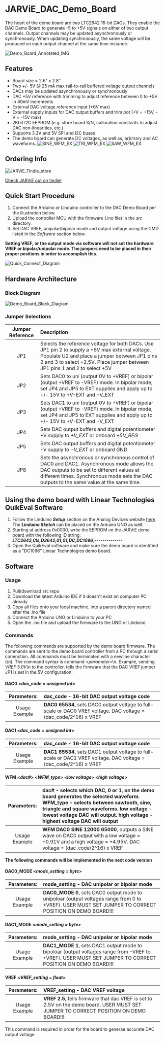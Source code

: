 # JARViE_DAC_Demo_Board
 The heart of the demo board are two LTC2642 16-bit DACs. They enable the DAC Demo Board to generate -5 to +5V signals on either of two output channels. Output channels may be updated asynchronously or synchronously. When updating synchronously, the same voltage will be produced on each output channel at the same time instance.
 
![Demo_Board_Annotated_IMG](https://github.com/DudeYarvie/JARVIE_16-Bit_DAC_Demo_Board/blob/master/Reference%20Docs/JARViE_DAC_DEMO_Board_Annotate.png)

## Features
* Board size = 2.6" x 2.8"
* Two +/- 5V @ 25 mA max rail-to-rail buffered voltage output channels
* DACs may be updated asynchronously or synchronously
* DAC +5V reference with trimming to adjust reference between 0 to +5V in 40mV increments   
* External DAC voltage reference input (+6V max)
* External supply inputs for DAC output buffers and trim pot (+V = +15V, -V = -15V max)   
* 2Kbit I2C EEPROM (e.g. store board S/N, calibration constants to adjust DAC non-linearities, etc.)
* Supports 3.3V and 5V SPI and I2C buses
* The demo board can generate DC voltages, as well as, arbitrary and AC waveforms.
![SINE_WFM_EX](https://raw.githubusercontent.com/DudeYarvie/JARVIE_16-Bit_DAC_Demo_Board/master/Reference%20Docs/pics/SINE_wave.png)
![TRI_WFM_EX](https://raw.githubusercontent.com/DudeYarvie/JARVIE_16-Bit_DAC_Demo_Board/master/Reference%20Docs/pics/TRI_wave.png)
![SAW_WFM_EX](https://raw.githubusercontent.com/DudeYarvie/JARVIE_16-Bit_DAC_Demo_Board/master/Reference%20Docs/pics/SAW_wave.png)

## Ordering Info
![JARViE_Tindie_store](https://d2ss6ovg47m0r5.cloudfront.net/images/tindie-logo@2x.png)

[Check JARViE out on tindie!](https://www.tindie.com/stores/jarvie/)

##  Quick Start Procedure
1. Connect the Arduino or Linduino controller to the DAC Demo Board per the illustration below.
2. Upload the controller MCU with the firmware (.ino file) in the *src* directory.
3. Set DAC VREF, unipolar/bipolar mode and output voltage using the CMD listed in the *Software* section below.

**Setting VREF, or the output mode via software will not set the hardware VREF or bipolar/unipolar mode. The jumpers need to be placed in their proper positions in order to accomplish this.**

![Quick_Connect_Diagram](https://github.com/DudeYarvie/JARVIE_16-Bit_DAC_Demo_Board/blob/master/Reference%20Docs/JARViE_DAC_DEMO_Quick_Connect_Diagram.png)

## Hardware Architecture 
### Block Diagram
![Demo_Board_Block_Diagram](https://github.com/DudeYarvie/JARVIE_16-Bit_DAC_Demo_Board/blob/master/Reference%20Docs/JARViE_DAC_DEMO_Block_Diagram.png)
### Jumper Selections
| Jumper Reference| Description |
|:---:|:---|
| JP1 | Selects the reference voltage for both DACs.  Use JP1 pin 2 to supply a +6V max external voltage.  Populate U2 and place a jumper between JP1 pins 2 and 3 to select +2.5V.  Place jumper between JP1 pins 1 and 2 to select +5V |
| JP2 |  Sets DAC0 to uni (output 0V to +VREF) or bipolar (output +VREF to -VREF) mode.  In bipolar mode, set JP4 and JP5 to EXT supplies and apply up to +/- 15V to +V-EXT and -V_EXT  |
| JP3 | Sets DAC1 to uni (output 0V to +VREF) or bipolar (output +VREF to -VREF) mode.  In bipolar mode, set JP4 and JP5 to EXT supplies and apply up to +/- 15V to +V-EXT and -V_EXT |
| JP4 | Sets DAC output buffers and digital potentiometer +V supply to *+V_EXT* or onboard *+5V_REG* |
| JP5 | Sets DAC output buffers and digital potentiometer -V supply to *-V_EXT* or onboard GND |
| JP8 | Sets the asynchronous or synchronous control of DAC0 and DAC1.  Asynchronous mode allows the DAC outputs to be set to different values at different times.  Synchronous mode sets the DAC outputs to the same value at the same time. |

## Using the demo board with Linear Technologies QuikEval Software
1. Follow the Linduino ***Setup*** section on the Analog Devices website [here](https://www.analog.com/en/design-center/evaluation-hardware-and-software/evaluation-development-platforms/linduino.html).  The ***Linduino Sketch*** can be placed on the Arduino UNO as well.
2. Starting at address 0x0000, write the EEPROM on the JARViE demo board with the following ID string: ***LTC2642,Cls,D2642,01,01,DC,DC1096,--------------***
3. Open the QuikEval software and make sure the demo board is identified as a "DC1096" Linear Technologies demo board.

## Software 
### Usage
1. Pull/download src repo  
2. Download the latest Arduino IDE if it doesn't exist on computer PC already
3. Copy all files onto your local machine. into a parent directory named after the .ino file
4. Connect the Arduino UNO or Linduino to your PC
5. Open the .ino file and upload the firmware to the UNO or Linduino 

### Commands
The following commands are supported by the demo board firmware.  The commands are sent to the demo board controller from a PC through a serial conenction.  All commands must be terminated with a newline character (\n).  The command syntax is command <*parameter*>\n. Example, sending *VREF 5.0V\n* to the controller, tells the firmware that the DAC VREF jumper JP1 is set in the 5V configuration.

#### **DAC0** <*dac_code = unsigned int*> 

|Parameters: |**dac_code** - 16-bit DAC output voltage code|
|:---:|:---|
|Usage Example| **DAC0 65534**, sets DAC0 output voltage to full-scale or DAC0 VREF voltage. DAC voltage = (dac_code/2^16) x VREF|

#### **DAC1** <*dac_code = unsigned int*> 

|Parameters: |**dac_code** - 16-bit DAC output voltage code|
|:---:|:---|
|Usage Example| **DAC1 65534**, sets DAC1 output voltage to full-scale or DAC1 VREF voltage. DAC voltage = (dac_code/2^16) x VREF|

#### **WFM** <*dac#*> <*WFM_type*> <*low voltage*> <*high voltage*> 

|Parameters: |**dac#** - selects which DAC, 0 or 1, on the demo board generates the selected waveform. **WFM_type** - selects between sawtooth, sine, triangle and square waveforms. **low voltage** - lowest voltage DAC will output. **high voltage** - highest voltage DAC will output|
|:---:|:---|
|Usage Example| **WFM DAC0 SINE 12000 65000**, outputs a SINE wave on DAC0 output with a low voltage = +0.91V and a high voltage = +4.95V. DAC voltage = (dac_code/2^16) x VREF|


**The following commands will be implemented in the next code version**
#### **DAC0_MODE** <*mode_setting = byte*> 

|Parameters: |**mode_setting** - DAC unipolar or bipolar mode|
|:---:|:---|
|Usage Example| **DAC0_MODE 0**, sets DAC0 output mode to unipoloar (output voltages range from 0 to +VREF). USER MUST SET JUMPER TO CORRECT POSITION ON DEMO BOARD!!!|

#### **DAC1_MODE** <*mode_setting = byte*> 

|Parameters: |**mode_setting** - DAC unipolar or bipolar mode|
|:---:|:---|
|Usage Example| **DAC1_MODE 1**, sets DAC1 output mode to bipoloar (output voltages range from -VREF to +VREF). USER MUST SET JUMPER TO CORRECT POSITION ON DEMO BOARD!!!|

#### **VREF** <*VREF_setting = float*> 

|Parameters: |**VREF_setting** - DAC VREF voltage|
|:---:|:---|
|Usage Example| **VREF 2.5**, tells firmware that dac VREF is set to 2.5V on the demo board. USER MUST SET JUMPER TO CORRECT POSITION ON DEMO BOARD!!!|

This command is required in order for the board to generae accurate DAC output voltage 
